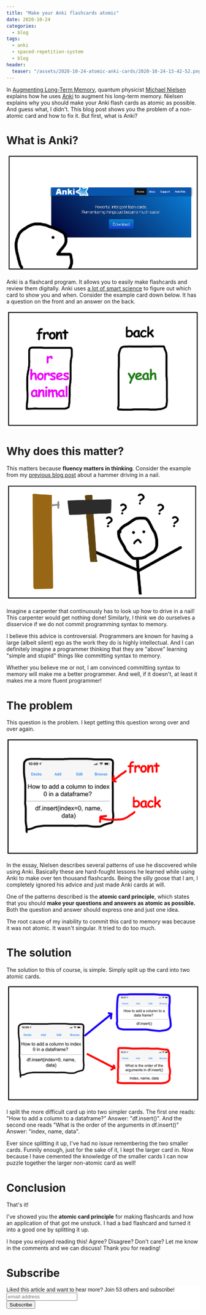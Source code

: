 ```yaml
---
title: "Make your Anki flashcards atomic"
date: 2020-10-24
categories:
  - blog
tags:
  - anki
  - spaced-repetition-system
  - blog
header:
  teaser: "/assets/2020-10-24-atomic-anki-cards/2020-10-24-13-42-52.png"
---
```


In [Augmenting Long-Term Memory](http://augmentingcognition.com/ltm.html),
quantum physicist [Michael Nielsen](http://michaelnielsen.org/) explains how
he uses [Anki](https://apps.ankiweb.net/) to augment his long-term memory.
Nielsen explains why you should make your Anki flash cards as atomic as
possible. And guess what, I didn't. This blog post shows you the problem of a
non-atomic card and how to fix it. But first, what is Anki?

# What is Anki? 

![](/../assets/2020-10-24-atomic-anki-cards/2020-10-24-13-09-47.png)

Anki is a flashcard program. It allows you to easily make flashcards and
review them digitally. Anki uses [a lot of smart
science](https://www.gwern.net/Spaced-repetition#if-youre-so-good-why-arent-you-rich)
to figure out which card to show you and when. Consider the example card down
below. It has a question on the front and an answer on the back.

![](/../assets/2020-10-24-atomic-anki-cards/2020-10-24-13-12-07.png)

# Why does this matter?

This matters because **fluency matters in thinking**. Consider the example
from my [previous blog
post](https://www.janmeppe.com/blog/definition-of-tool/) about a hammer
driving in a nail.

![](/../assets/2020-10-24-atomic-anki-cards/2020-10-24-13-15-43.png)

Imagine a carpenter that continuously has to look up how to drive in a nail!
This carpenter would get nothing done! Similarly, I think we do ourselves a
disservice if we do not commit programming syntax to memory.

I believe this advice is controversial. Programmers are known for having a
large (albeit silent) ego as the work they do is highly intellectual. And I
can definitely imagine a programmer thinking that they are "above" learning
"simple and stupid" things like committing syntax to memory.

Whether you believe me or not, I am convinced committing syntax to memory
will make me a better programmer. And well, if it doesn't, at least it makes
me a more fluent programmer!

# The problem

This question is the problem. I kept getting this question wrong over and
over again.

![](/../assets/2020-10-24-atomic-anki-cards/2020-10-24-13-20-04.png)

In the essay, Nielsen describes several patterns of use he discovered while
using Anki. Basically these are hard-fought lessons he learned while using
Anki to make over ten thousand flashcards. Being the silly goose that I am, I
completely ignored his advice and just made Anki cards at will.

One of the patterns described is the **atomic card principle**, which states
that you should **make your questions and answers as atomic as possible.**
Both the question and answer should express one and just one idea.

The root cause of my inability to commit this card to memory was because it
was not atomic. It wasn't singular. It tried to do too much.

# The solution

The solution to this of course, is simple. Simply split up the card into two
atomic cards.

![](/../assets/2020-10-24-atomic-anki-cards/2020-10-24-13-22-16.png)

I split the more difficult card up into two simpler cards. The first one
reads: "How to add a column to a dataframe?" Answer: "df.insert()". And the
second one reads "What is the order of the arguments in df.insert()" Answer:
"index, name, data".

Ever since splitting it up, I've had no issue remembering the two smaller
cards. Funnily enough, just for the sake of it, I kept the larger card in.
Now because I have cemented the knowledge of the smaller cards I can now
puzzle together the larger non-atomic card as well!

# Conclusion

That's it! 

I've showed you the **atomic card principle** for making flashcards and how
an application of that got me unstuck. I had a bad flashcard and turned it
into a good one by splitting it up.

I hope you enjoyed reading this! Agree? Disagree? Don't care? Let me know in
the comments and we can discuss! Thank you for reading!

# Subscribe 

<!-- Begin Mailchimp Signup Form -->
<link href="//cdn-images.mailchimp.com/embedcode/horizontal-slim-10_7.css" rel="stylesheet" type="text/css">
<style type="text/css">
  #mc_embed_signup{background:#fff; clear:left; font:14px Helvetica,Arial,sans-serif; width:100%;}
  /* Add your own Mailchimp form style overrides in your site stylesheet or in this style block.
     We recommend moving this block and the preceding CSS link to the HEAD of your HTML file. */
</style>
<div id="mc_embed_signup">
<form action="https://gmail.us3.list-manage.com/subscribe/post?u=92fe86c389878585bc87837e8&amp;id=50543deff9" method="post" id="mc-embedded-subscribe-form" name="mc-embedded-subscribe-form" class="validate" target="_blank" novalidate>
    <div id="mc_embed_signup_scroll">
  <label for="mce-EMAIL">Liked this article and want to hear more? Join 53 others and subscribe!</label>
  <input type="email" value="" name="EMAIL" class="email" id="mce-EMAIL" placeholder="email address" required>
    <!-- real people should not fill this in and expect good things - do not remove this or risk form bot signups-->
    <div style="position: absolute; left: -5000px;" aria-hidden="true"><input type="text" name="b_92fe86c389878585bc87837e8_50543deff9" tabindex="-1" value=""></div>
    <div class="clear"><input type="submit" value="Subscribe" name="subscribe" id="mc-embedded-subscribe" class="button"></div>
    </div>
</form>
</div>
<!--End mc_embed_signup-->